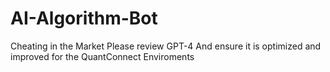 # AI-Algorithm-Bot
Cheating in the Market
Please review GPT-4
And ensure it is optimized and improved for the QuantConnect Enviroments
